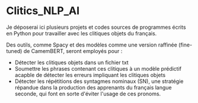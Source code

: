 # Clitics_NLP_AI
Je déposerai ici plusieurs projets et codes sources de programmes écrits en Python pour travailler avec les clitiques objets du français.

Des outils, comme Spacy et des modèles comme une version raffinée (fine-tuned) de CamemBERT, seront employés pour :
- Détecter les clitiques objets dans un fichier txt
- Soumettre les phrases contenant ces clitiques à un modèle prédictif acapble de détecter les erreurs impliquant les clitiques objets
- Détecter les répétitions des syntagmes nominaux (SN), une stratégie répandue dans la production des apprenants du français langue seconde, qui font en sorte d'éviter l'usage de ces pronoms.
